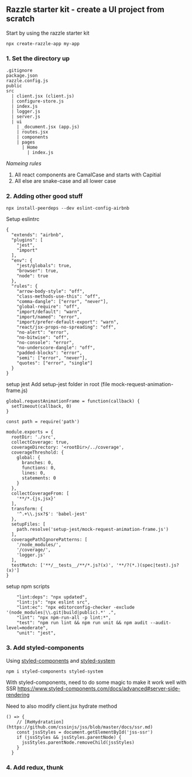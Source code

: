 ## Razzle starter kit - create a UI project from scratch
Start by using the razzle starter kit

```
npx create-razzle-app my-app
```

### 1. Set the directory up
```
.gitignore
package.json
razzle.config.js
public
src
  | client.jsx (client.js)
  | configure-store.js
  | index.js 
  | logger.js
  | server.js
  | ui
    | _document.jsx (app.js)
    | routes.jsx
    | components
    | pages
      | Home
        | index.js
```
*Nameing rules*
1. All react components are CamalCase and starts with Capitial
2. All else are snake-case and all lower case

### 2. Adding other good stuff
```
npx install-peerdeps --dev eslint-config-airbnb
```

Setup eslintrc
```
{
  "extends": "airbnb",
  "plugins": [
    "jest",
    "import"
  ],
  "env": {
    "jest/globals": true,
    "browser": true,
    "node": true
  },
  "rules": {
    "arrow-body-style": "off",
    "class-methods-use-this": "off",
    "comma-dangle": ["error", "never"],
    "global-require": "off",
    "import/default": "warn",
    "import/named": "error",
    "import/prefer-default-export": "warn",
    "react/jsx-props-no-spreading": "off",
    "no-alert": "error",
    "no-bitwise": "off",
    "no-console": "error",
    "no-underscore-dangle": "off",
    "padded-blocks": "error",
    "semi": ["error", "never"],
    "quotes": ["error", "single"]
  }
}
```

setup jest
Add setup-jest folder in root (file mock-request-animation-frame.js)
```
global.requestAnimationFrame = function(callback) {
  setTimeout(callback, 0)
}
```


```
const path = require('path')

module.exports = {
  rootDir: './src',
  collectCoverage: true,
  coverageDirectory: '<rootDir>/../coverage',
  coverageThreshold: {
    global: {
      branches: 0,
      functions: 0,
      lines: 0,
      statements: 0
    }
  },
  collectCoverageFrom: [
    '**/*.{js,jsx}'
  ],
  transform: {
    '^.+\\.jsx?$': 'babel-jest'
  },
  setupFiles: [
    path.resolve('setup-jest/mock-request-animation-frame.js')
  ],
  coveragePathIgnorePatterns: [
    '/node_modules/',
    '/coverage/',
    'logger.js'
  ],
  testMatch: ['**/__tests__/**/*.js?(x)', '**/?(*.)(spec|test).js?(x)']
}
```

setup npm scripts
```
    "lint:deps": "npx updated",
    "lint:js": "npx eslint src",
    "lint:ec": "npx editorconfig-checker -exclude '(node_modules|\\.git|build|public).*' .",
    "lint": "npx npm-run-all -p lint:*",
    "test": "npm run lint && npm run unit && npm audit --audit-level=moderate",
    "unit": "jest",
```


### 3. Add styled-components
Using [styled-components](https://www.styled-components.com/) and [styled-system](https://github.com/styled-system/styled-system)
```
npm i styled-components styled-system
```

With styled-components, need to do some magic to make it work well with SSR
https://www.styled-components.com/docs/advanced#server-side-rendering

Need to also modify client.jsx hydrate method
```
() => {
    // [ReHydratation](https://github.com/cssinjs/jss/blob/master/docs/ssr.md)
    const jssStyles = document.getElementById('jss-ssr')
    if (jssStyles && jssStyles.parentNode) {
      jssStyles.parentNode.removeChild(jssStyles)
    }
  }
```

### 4. Add redux, thunk
